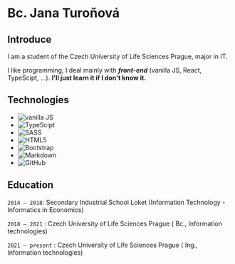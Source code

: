 # Bc. Jana Turoňová

## Introduce
I am a student of the Czech University of Life Sciences Prague, major in IT.

I like programming, I deal mainly with ***front-end*** (vanilla JS, React, TypeScipt, ...). **I'll just learn it if I don't know it.**

## Technologies
+ ![vanilla JS](https://img.shields.io/badge/-JavaScript-black?style=flat-square&logo=javascript)
+ ![TypeScipt](https://img.shields.io/badge/-TypeScript-black?style=flat-square&logo=typescript)
+ ![SASS](https://img.shields.io/badge/-SASS-black?style=flat-square&logo=sass)
+ ![HTML5](https://img.shields.io/badge/-HTML5-black?style=flat-square&logo=html5)
+ ![Bootstrap](https://img.shields.io/badge/-Bootstrap-black?style=flat-square&logo=bootstrap)
+ ![Markdown](https://img.shields.io/badge/-Markdown-black?style=flat-square&logo=markdown)
+ ![GitHub](https://img.shields.io/badge/-GitHub-black?style=flat-square&logo=GitHub)

## Education

`2014 – 2018`: Secondary Industrial School Loket (Information Technology - Informatics in Economics)

`2018 – 2021` : Czech University of Life Sciences Prague ( Bc., Information technologies)

`2021 – present` : Czech University of Life Sciences Prague ( Ing., Information technologies)

